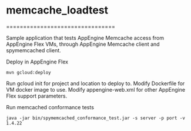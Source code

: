 # memcache_loadtest
================================

Sample application that tests AppEngine Memcache access from AppEngine Flex VMs,
through AppEngine Memcache client and spymemcached client.

Deploy in AppEngine Flex

    mvn gcloud:deploy

Run gcloud init for project and location to deploy to. Modify Dockerfile for VM
docker image to use. Modify appengine-web.xml for other AppEngine Flex support
parameters.

Run memcached conformance tests

    java -jar bin/spymemcached_conformance_test.jar -s server -p port -v 1.4.22

